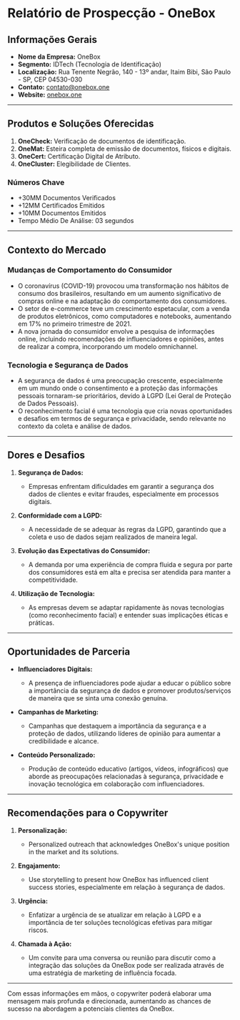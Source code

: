 # Relatório de Prospecção - OneBox

## Informações Gerais

- **Nome da Empresa:** OneBox
- **Segmento:** IDTech (Tecnologia de Identificação)
- **Localização:** Rua Tenente Negrão, 140 - 13º andar, Itaim Bibi, São Paulo - SP, CEP 04530-030
- **Contato:** contato@onebox.one
- **Website:** [onebox.one](http://www.onebox.one)

---

## Produtos e Soluções Oferecidas

1. **OneCheck:** Verificação de documentos de identificação.
2. **OneMat:** Esteira completa de emissão de documentos, físicos e digitais.
3. **OneCert:** Certificação Digital de Atributo.
4. **OneCluster:** Elegibilidade de Clientes.

### Números Chave
- +30MM Documentos Verificados
- +12MM Certificados Emitidos
- +10MM Documentos Emitidos
- Tempo Médio De Análise: 03 segundos

---

## Contexto do Mercado

### Mudanças de Comportamento do Consumidor

- O coronavírus (COVID-19) provocou uma transformação nos hábitos de consumo dos brasileiros, resultando em um aumento significativo de compras online e na adaptação do comportamento dos consumidores.
- O setor de e-commerce teve um crescimento espetacular, com a venda de produtos eletrônicos, como computadores e notebooks, aumentando em 17% no primeiro trimestre de 2021.
- A nova jornada do consumidor envolve a pesquisa de informações online, incluindo recomendações de influenciadores e opiniões, antes de realizar a compra, incorporando um modelo omnichannel.

### Tecnologia e Segurança de Dados

- A segurança de dados é uma preocupação crescente, especialmente em um mundo onde o consentimento e a proteção das informações pessoais tornaram-se prioritários, devido à LGPD (Lei Geral de Proteção de Dados Pessoais).
- O reconhecimento facial é uma tecnologia que cria novas oportunidades e desafios em termos de segurança e privacidade, sendo relevante no contexto da coleta e análise de dados.

---

## Dores e Desafios

1. **Segurança de Dados:** 
   - Empresas enfrentam dificuldades em garantir a segurança dos dados de clientes e evitar fraudes, especialmente em processos digitais.

2. **Conformidade com a LGPD:**
   - A necessidade de se adequar às regras da LGPD, garantindo que a coleta e uso de dados sejam realizados de maneira legal.

3. **Evolução das Expectativas do Consumidor:**
   - A demanda por uma experiência de compra fluida e segura por parte dos consumidores está em alta e precisa ser atendida para manter a competitividade.

4. **Utilização de Tecnologia:**
   - As empresas devem se adaptar rapidamente às novas tecnologias (como reconhecimento facial) e entender suas implicações éticas e práticas.

---

## Oportunidades de Parceria

- **Influenciadores Digitais:**
  - A presença de influenciadores pode ajudar a educar o público sobre a importância da segurança de dados e promover produtos/serviços de maneira que se sinta uma conexão genuína.

- **Campanhas de Marketing:**
  - Campanhas que destaquem a importância da segurança e a proteção de dados, utilizando líderes de opinião para aumentar a credibilidade e alcance.

- **Conteúdo Personalizado:**
  - Produção de conteúdo educativo (artigos, vídeos, infográficos) que aborde as preocupações relacionadas à segurança, privacidade e inovação tecnológica em colaboração com influenciadores.

---

## Recomendações para o Copywriter

1. **Personalização:**
   - Personalized outreach that acknowledges OneBox's unique position in the market and its solutions.

2. **Engajamento:**
   - Use storytelling to present how OneBox has influenced client success stories, especialmente em relação à segurança de dados.

3. **Urgência:**
   - Enfatizar a urgência de se atualizar em relação à LGPD e a importância de ter soluções tecnológicas efetivas para mitigar riscos.

4. **Chamada à Ação:**
   - Um convite para uma conversa ou reunião para discutir como a integração das soluções da OneBox pode ser realizada através de uma estratégia de marketing de influência focada.

---

Com essas informações em mãos, o copywriter poderá elaborar uma mensagem mais profunda e direcionada, aumentando as chances de sucesso na abordagem a potenciais clientes da OneBox.